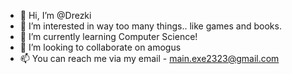 - 👋 Hi, I’m @Drezki
- 👀 I’m interested in way too many things.. like games and books.
- 🌱 I’m currently learning Computer Science!
- 💞️ I’m looking to collaborate on amogus
- 📫 You can reach me via my email - main.exe2323@gmail.com

<!---
Drezki/Drezki is a ✨ special ✨ repository because its `README.md` (this file) appears on your GitHub profile.
You can click the Preview link to take a look at your changes.
--->
